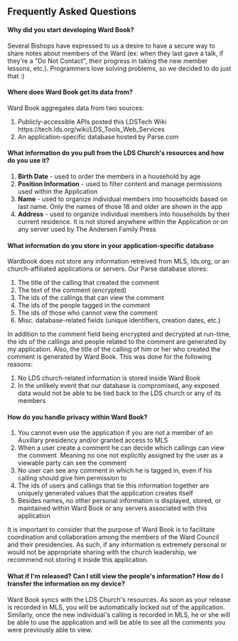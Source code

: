 <h2>Frequently Asked Questions</h2>

<h4>Why did you start developing Ward Book?</h4>
Several Bishops have expressed to us a desire to have a secure way to share notes about members of the Ward (ex: when they last gave a talk, if they're a "Do Not Contact", their progress in taking the new member lessons, etc.). Programmers love solving problems, so we decided to do just that :)

<h4>Where does Ward Book get its data from?</h4>
Ward Book aggregates data from two sources:
<ol>
<li>Publicly-accessible APIs posted this LDSTech Wiki https://tech.lds.org/wiki/LDS_Tools_Web_Services</li>
<li>An application-specific database hosted by Parse.com</li>
</ol>

<h4>What information do you pull from the LDS Church's resources and how do you use it?</h4>
<ol>
<li><b>Birth Date</b> - used to order the members in a household by age</li>
<li><b>Position Information</b> - used to filter content and manage permissions used within the Application</li>
<li><b>Name</b> - used to organize individual members into households based on last name. Only the names of those 18 and older are shown in the app</li>
<li><b>Address</b> - used to organize individual members into households by their current residence. It is not stored anywhere within the Application or on any server used by The Andersen Family Press</li>
</ol>

<h4>What information do you store in your application-specific database</h4>
Wardbook does not store any information retreived from MLS, lds.org, or an church-affiliated applications or servers. Our Parse database stores:
<ol>
<li>The title of the calling that created the comment</li>
<li>The text of the comment (encrypted)</li>
<li>The ids of the callings that can view the comment</li>
<li>The ids of the people tagged in the comment</li>
<li>The ids of those who cannot view the comment</li>
<li>Misc. database-related fields (unique identifiers, creation dates, etc.)</li>
</ol>

In addition to the comment field being encrypted and decrypted at run-time, the ids of the callings and people related to the comment are generated by my application. Also, the title of the calling of him or her who created the comment is generated by Ward Book. This was done for the following reasons:
<ol>
<li>No LDS church-related information is stored inside Ward Book</li>
<li>In the unlikely event that our database is compromised, any exposed data would not be able to be tied back to the LDS church or any of its members</li>
</ol>

<h4>How do you handle privacy within Ward Book?</h4>
<ol>
<li>You cannot even use the application if you are not a member of an Auxillary presidency and/or granted access to MLS</li>
<li>When a user create a comment he can decide which callings can view the comment. Meaning no one not explicitly assigned by the user as a viewable party can see the comment</li>
<li>No user can see any comment in which he is tagged in, even if his calling should give him permission to</li>
<li>The ids of users and callings that tie this information together are uniquely generated values that the application creates itself</li>
<li>Besides names, no other personal information is displayed, stored, or maintained within Ward Book or any servers associated with this application</li>
</ol>
It is important to consider that the purpose of Ward Book is to facilitate coordination and collaboration among the members of the Ward Council and their presidencies. As such, if any information is extremely personal or would not be appropriate sharing with the church leadership, we recommend not storing it inside this application.

<h4>What if I'm released? Can I still view the people's information? How do I transfer the information on my device?</h4>
Ward Book syncs with the LDS Church's resources. As soon as your release is recorded in MLS, you will be automatically locked out of the application. Similarly, once the new individual's calling is recorded in MLS, he or she will be able to use the application and will be able to see all the comments you were previously able to view.



